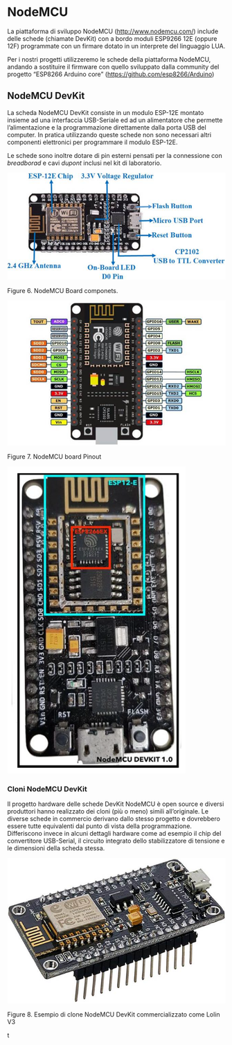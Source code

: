 # NodeMCU

La piattaforma di sviluppo NodeMCU (http://www.nodemcu.com/) include delle schede (chiamate DevKit) con a bordo moduli ESP9266 12E (oppure 12F) programmate con un firmare dotato in un interprete del linguaggio LUA.

Per i nostri progetti utilizzeremo le schede della piattaforma NodeMCU, andando a sostituire il firmware con quello sviluppato dalla community del progetto “ESP8266 Arduino core” (https://github.com/esp8266/Arduino)

## NodeMCU DevKit

La scheda NodeMCU DevKit consiste in un modulo ESP-12E montato insieme ad una interfaccia USB-Seriale ed ad un alimentatore che permette l’alimentazione e la programmazione direttamente dalla porta USB del computer. In pratica utilizzando queste schede non sono necessari altri componenti elettronici per programmare il modulo ESP-12E.

Le schede sono inoltre dotare di pin esterni pensati per la connessione con *breadborad* e cavi *dupont* inclusi nel kit di laboratorio.

 

![NodeMCU ESP8266 Board](media/clip_image002-16368006036535.jpg)

Figure 6. NodeMCU Board componets.

![img](media/clip_image004-16368006036546.jpg)

Figure 7. NodeMCU board Pinout

![img](media/clip_image005.png)

### Cloni NodeMCU DevKit

Il progetto hardware delle schede DevKit NodeMCU è open source e diversi produttori hanno realizzato dei cloni (più o meno) simili all’originale. Le diverse schede in commercio derivano dallo stesso progetto e dovrebbero essere tutte equivalenti dal punto di vista della programmazione. Differiscono invece in alcuni dettagli hardware come ad esempio il chip del convertitore USB-Serial, il circuito integrato dello stabilizzatore di tensione e le dimensioni della scheda stessa.

 

 

![NodeMCU ESP8266 Development Board](media/clip_image007-16368006036547.jpg)

Figure 8. Esempio di clone NodeMCU DevKit commercializzato come Lolin V3

t